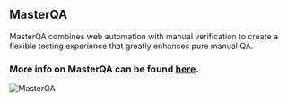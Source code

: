 ## MasterQA

MasterQA combines web automation with manual verification to create a flexible testing experience that greatly enhances pure manual QA.

### More info on MasterQA can be found [here](https://github.com/seleniumbase/SeleniumBase/blob/master/seleniumbase/masterqa/ReadMe.md).

![](http://cdn2.hubspot.net/hubfs/100006/images/masterqa_gif.gif "MasterQA")<br />
